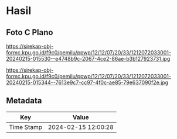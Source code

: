 # Hasil

## Foto C Plano

https://sirekap-obj-formc.kpu.go.id/f9c0/pemilu/ppwp/12/12/07/20/33/1212072033001-20240215-015530--e4748b9c-2067-4ce2-86ae-b3b127923731.jpg

https://sirekap-obj-formc.kpu.go.id/f9c0/pemilu/ppwp/12/12/07/20/33/1212072033001-20240215-015344--7613e9c7-cc97-4f0c-ae85-79e637090f2e.jpg


## Metadata

| Key        | Value               |
| ---------- | ------------------- |
| Time Stamp | 2024-02-15 12:00:28 |



